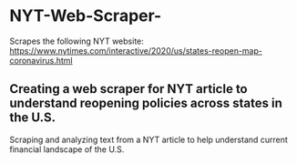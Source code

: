 # NYT-Web-Scraper-
Scrapes the following NYT website: https://www.nytimes.com/interactive/2020/us/states-reopen-map-coronavirus.html


## Creating a web scraper for NYT article to understand reopening policies across states in the U.S. 
Scraping and analyzing text from a NYT article to help understand current financial landscape of the U.S. 
